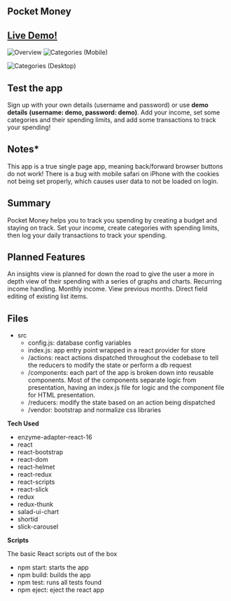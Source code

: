 Pocket Money
------------------------------

[Live Demo!](pocketmoney.netlify.com)
-------------------------------------

![Overview](http://oi65.tinypic.com/eijwg3.jpg) ![Categories (Mobile)](http://oi65.tinypic.com/io2kpj.jpg)

![Categories (Desktop)](http://oi65.tinypic.com/14ayejs.jpg)

Test the app
------------
Sign up with your own details (username and password) or use **demo details** **(username: demo, password: demo)**. 
Add your income, set some categories and their spending limits, and add some transactions to track your spending!

Notes*
------------
This app is a true single page app, meaning back/forward browser buttons do not work!
There is a bug with mobile safari on iPhone with the cookies not being set properly, which causes user data to not be loaded on login.

Summary
-------
Pocket Money helps you to track you spending by creating a budget and staying on track. Set your income, create categories with spending limits, then log your daily transactions to track your spending.

Planned Features
----------------
An insights view is planned for down the road to give the user a more in depth view of their spending with a series of graphs and charts.
Recurring income handling.
Monthly income. View previous months.
Direct field editing of existing list items.

Files
----------------

 - src
   - config.js: database config variables
   - index.js: app entry point wrapped in a react provider for store
   - /actions: react actions dispatched throughout the codebase to tell the reducers to modify the state or perform a db request
   - /components: each part of the app is broken down into reusable components. Most of the components separate logic from presentation, having an index.js file for logic and the component file for HTML presentation.
   - /reducers: modify the state based on an action being dispatched
   - /vendor: bootstrap and normalize css libraries

**Tech Used**

 - enzyme-adapter-react-16
 - react
 - react-bootstrap
 - react-dom
 - react-helmet
 - react-redux
 - react-scripts
 - react-slick
 - redux
 - redux-thunk
 - salad-ui-chart
 - shortid
 - slick-carousel

**Scripts**

The basic React scripts out of the box

 - npm start: starts the app
 - npm build: builds the app
 - npm test: runs all tests found
 - npm eject: eject the react app